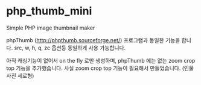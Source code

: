 # php_thumb_mini
Simple PHP image thumbnail maker

phpThumb (http://phpthumb.sourceforge.net/) 프로그램과 동일한 기능을 합니다.
src, w, h, q, zc 옵션등 동일하게 사용 가능합니다.

아직 캐싱기능이 없어서 on the fly 로만 생성하며,
phpThumb 에는 없는 zoom crop top 기능을 추가했습니다.
사실 zoom crop top 기능이 필요해서 만들었습니다. (인물사진 세로형)

